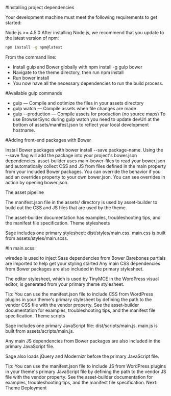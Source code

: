 #Installing project dependencies

Your development machine must meet the following requirements to get started:

Node.js >= 4.5.0
After installing Node.js, we recommend that you update to the latest version of npm:

```bash
npm install -g npm@latest
```
From the command line:

- Install gulp and Bower globally with npm install -g gulp bower
- Navigate to the theme directory, then run npm install
- Run bower install
- You now have all the necessary dependencies to run the build process.

#Available gulp commands

- gulp — Compile and optimize the files in your assets directory
- gulp watch — Compile assets when file changes are made
- gulp --production — Compile assets for production (no source maps)
To use BrowserSync during gulp watch you need to update devUrl at the bottom of assets/manifest.json to reflect your local development hostname.

#Adding front-end packages with Bower

Install Bower packages with bower install --save package-name. Using the --save flag will add the package into your project's bower.json dependencies. asset-builder uses main-bower-files to read your bower.json and automatically collect CSS and JS from files defined in the main property from your included Bower packages. You can override the behavior if you add an overrides property to your own bower.json. You can see overrides in action by opening bower.json.

The asset pipeline

The manifest.json file in the assets/ directory is used by asset-builder to build out the CSS and JS files that are used by the theme.

The asset-builder documentation has examples, troubleshooting tips, and the manifest file specification.
Theme stylesheets

Sage includes one primary stylesheet: dist/styles/main.css. main.css is built from assets/styles/main.scss.

#In main.scss:

wiredep is used to inject Sass dependencies from Bower
Barebones partials are imported to help get your styling started
Any main CSS dependencies from Bower packages are also included in the primary stylesheet.

The editor stylesheet, which is used by TinyMCE in the WordPress visual editor, is generated from your primary theme stylesheet.

Tip: You can use the manifest.json file to include CSS from WordPress plugins in your theme's primary stylesheet by defining the path to the vendor CSS file with the vendor property. See the asset-builder documentation for examples, troubleshooting tips, and the manifest file specification.
Theme scripts

Sage includes one primary JavaScript file: dist/scripts/main.js. main.js is built from assets/scripts/main.js.

Any main JS dependencies from Bower packages are also included in the primary JavaScript file.

Sage also loads jQuery and Modernizr before the primary JavaScript file.

Tip: You can use the manifest.json file to include JS from WordPress plugins in your theme's primary JavaScript file by defining the path to the vendor JS file with the vendor property. See the asset-builder documentation for examples, troubleshooting tips, and the manifest file specification.
Next: Theme Deployment

